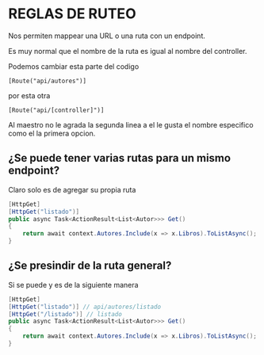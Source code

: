 # REGLAS DE RUTEO

Nos permiten mappear una URL o una ruta con un endpoint.

Es muy normal que el nombre de la ruta es igual al nombre del controller.

Podemos cambiar esta parte del codigo
```
[Route("api/autores")]
```
por esta otra
```
[Route("api/[controller]")]
```

Al maestro no le agrada la segunda linea a el le gusta el nombre especifico como el la primera opcion.

## ¿Se puede tener varias rutas para un mismo endpoint?

Claro solo es de agregar su propia ruta
```c#
[HttpGet]
[HttpGet("listado")]
public async Task<ActionResult<List<Autor>>> Get()
{
    return await context.Autores.Include(x => x.Libros).ToListAsync();
}
```

## ¿Se presindir de la ruta general?
Si se puede y es de la siguiente manera
```c#
[HttpGet]
[HttpGet("listado")] // api/autores/listado
[HttpGet("/listado")] // listado
public async Task<ActionResult<List<Autor>>> Get()
{
    return await context.Autores.Include(x => x.Libros).ToListAsync();
}
```